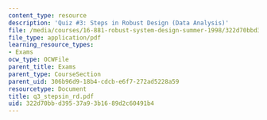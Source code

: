 ```yaml
---
content_type: resource
description: 'Quiz #3: Steps in Robust Design (Data Analysis)'
file: /media/courses/16-881-robust-system-design-summer-1998/322d70bbd39537a93b1689d2c60491b4_q3_stepsin_rd.pdf
file_type: application/pdf
learning_resource_types:
- Exams
ocw_type: OCWFile
parent_title: Exams
parent_type: CourseSection
parent_uid: 306b96d9-18b4-cdcb-e6f7-272ad5228a59
resourcetype: Document
title: q3_stepsin_rd.pdf
uid: 322d70bb-d395-37a9-3b16-89d2c60491b4
---
```

